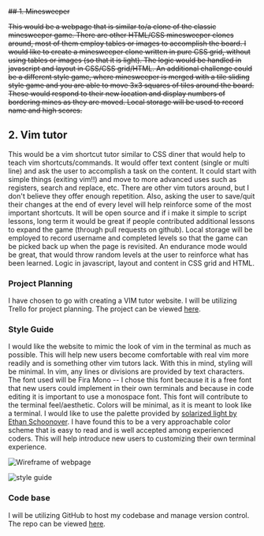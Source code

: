 ~~## 1. Minesweeper~~

~~This would be a webpage that is similar to/a clone of the classic minesweeper game. There are other HTML/CSS minesweeper clones around, most of them employ tables or images to accomplish the board. I would like to create a minesweeper clone written in pure CSS grid, without using tables or images (so that it is light). The logic would be handled in javascript and layout in CSS/CSS grid/HTML. An additional challenge could be a different style game, where minesweeper is merged with a tile sliding style game and you are able to move 3x3 squares of tiles around the board. These would respond to their new location and display numbers of bordering mines as they are moved. Local storage will be used to record name and high scores.~~

## 2. Vim tutor

This would be a vim shortcut tutor similar to CSS diner that would help to teach vim shortcuts/commands. It would offer text content (single or multi line) and ask the user to accomplish a task on the content. It could start with simple things (exiting vim!!) and move to more advanced uses such as registers, search and replace, etc. There are other vim tutors around, but I don't believe they offer enough repetition. Also, asking the user to save/quit their changes at the end of every level will help reinforce some of the most important shortcuts. It will be open source and if i make it simple to script lessons, long term it would be great if people contributed additional lessons to expand the game (through pull requests on github). Local storage will be employed to record username and completed levels so that the game can be picked back up when the page is revisited. An endurance mode would be great, that would throw random levels at the user to reinforce what has been learned. Logic in javascript, layout and content in CSS grid and HTML.

### Project Planning

I have chosen to go with creating a VIM tutor website. I will be utilizing Trello for project planning. The project can be viewed [here](https://trello.com/b/fip80Dmf/q1-proj-vimdicator).

### Style Guide

I would like the website to mimic the look of vim in the terminal as much as possible. This will help new users become comfortable with real vim more readily and is something other vim tutors lack. With this in mind, styling will be minimal. In vim, any lines or divisions are provided by text characters. The font used will be Fira Mono -- I chose this font because it is a free font that new users could implement in their own terminals and because in code editing it is important to use a monospace font. This font will contribute to the terminal feel/aesthetic. Colors will be minimal, as it is meant to look like a terminal. I would like to use the palette provided by [solarized light by Ethan Schoonover](https://ethanschoonover.com/solarized/). I have found this to be a very approachable color scheme that is easy to read and is well accepted among experienced coders. This will help introduce new users to customizing their own terminal experience.

![Wireframe of webpage](https://image.ibb.co/jRO8L0/vim-wireframe.png)

![style guide](https://vectr.com/tmp/b75ezVFRh/c49lkfH0h.png?width=640&height=640&select=c49lkfH0hpage0)


### Code base

I will be utilizing GitHub to host my codebase and manage version control. The repo can be viewed [here](https://github.com/pm0u/Q1-proj-vimdicator).
